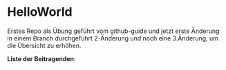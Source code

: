 # HelloWorld
Erstes Repo als Übung geführt vom github-guide
und jetzt erste Änderung in einem Branch durchgeführt
2-Änderung
und noch eine 3.Änderung, um die Übersicht zu erhöhen.

**Liste der Beitragenden**:
